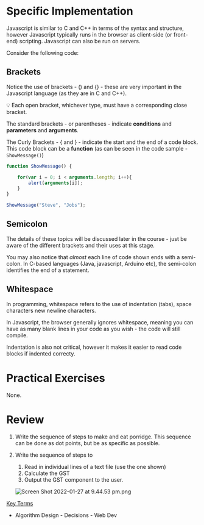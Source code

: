 # Specific Implementation

Javascript is similar to C and C++ in terms of the syntax and structure, however Javascript typically runs in the browser as client-side (or front-end) scripting. Javascript can also be run on servers.

Consider the following code:

## Brackets

Notice the use of brackets - () and {} - these are very important in the Javascript language (as they are in C and C++). 

<aside>
💡 Each open bracket, whichever type, must have a corresponding close bracket.

</aside>

The standard brackets - or parentheses - indicate **conditions** and **parameters** and **arguments**. 

The Curly Brackets - { and } - indicate the start and the end of a code block. This code block can be a **function** (as can be seen in the code sample - `ShowMessage()`)

```jsx
function ShowMessage() {

    for(var i = 0; i < arguments.length; i++){
        alert(arguments[i]);
    }
}

ShowMessage("Steve", "Jobs");
```

## Semicolon

The details of these topics will be discussed later in the course - just be aware of the different brackets and their uses at this stage.

You may also notice that *almost* each line of code shown ends with a semi-colon. In C-based languages (Java, javascript, Arduino etc), the semi-colon identifies the end of a statement.

## Whitespace

In programming, whitespace refers to the use of indentation (tabs), space characters new newline characters.

In Javascript, the browser generally ignores whitespace, meaning you can have as many blank lines in your code as you wish - the code will still compile.

Indentation is also not critical, however it makes it easier to read code blocks if indented correcty.

# Practical Exercises

None.

# Review

1. Write the sequence of steps to make and eat porridge. This sequence can be done as dot points, but be as specific as possible.
2. Write the sequence of steps to 
    1. Read in individual lines of a text file (use the one shown)
    2. Calculate the GST
    3. Output the GST component to the user.
    
    ![Screen Shot 2022-01-27 at 9.44.53 pm.png](Notionimp/images/Screen_Shot_2022-01-27_at_9.44.53_pm.png)
    

[Key Terms](Key%20Terms%2084ddd98b8ba6416b9363fc7595ab5003.csv)

- Algorithm Design - Decisions - Web Dev


